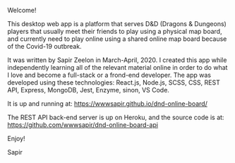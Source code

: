 Welcome!

This desktop web app is a platform that serves D&D (Dragons & Dungeons) players that usually meet their friends to play using a physical map board, and currently need to play online using a shared online map board because of the Covid-19 outbreak.

It was written by Sapir Zeelon in March-April, 2020.
I created this app while independently learning all of the relevant material online in order to do what I love and become a full-stack or a frond-end developer.
The app was developed using these technologies:
React.js, Node.js, SCSS, CSS, REST API, Express, MongoDB, Jest, Enzyme, sinon, VS Code.

It is up and running at:
https://wwwsapir.github.io/dnd-online-board/

The REST API back-end server is up on Heroku, and the source code is at:
https://github.com/wwwsapir/dnd-online-board-api

Enjoy!

Sapir

